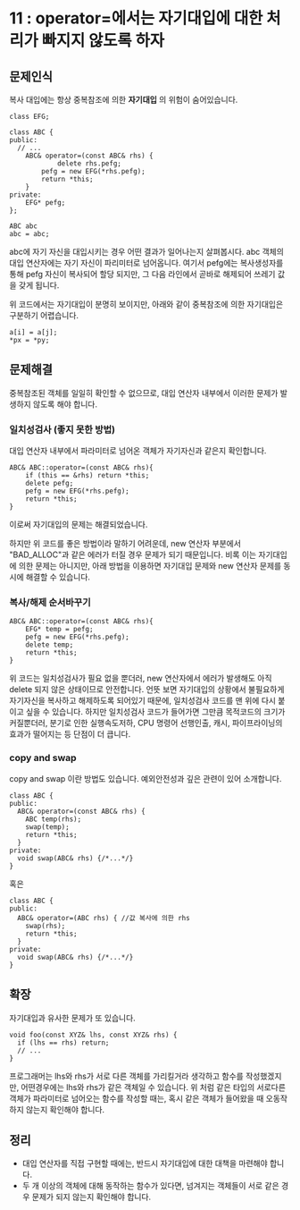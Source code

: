 # 11 : operator=에서는 자기대입에 대한 처리가 빠지지 않도록 하자
## 문제인식
복사 대입에는 항상 중복참조에 의한 **자기대입** 의 위험이 숨어있습니다.

```
class EFG;

class ABC {
public:
  // ...
	ABC& operator=(const ABC& rhs) {
    		delete rhs.pefg;
		pefg = new EFG(*rhs.pefg);
		return *this;
	}
private:
	EFG* pefg;
};

ABC abc
abc = abc;
```

abc에 자기 자신을 대입시키는 경우 어떤 결과가 일어나는지 살펴봅시다.
abc 객체의 대입 연산자에는 자기 자신이 파리미터로 넘어옵니다.
여기서 pefg에는 복사생성자를 통해 pefg 자신이 복사되어 할당 되지만, 그 다음 라인에서 곧바로 해제되어 쓰레기 값을 갖게 됩니다.<br>

위 코드에서는 자기대입이 분명히 보이지만, 아래와 같이 중복참조에 의한 자기대입은 구분하기 어렵습니다.

```
a[i] = a[j];
*px = *py;
```

## 문제해결
중복참조된 객체를 일일히 확인할 수 없으므로, 대입 연산자 내부에서 이러한 문제가 발생하지 않도록 해야 합니다.

### 일치성검사 (좋지 못한 방법)
대입 연산자 내부에서 파라미터로 넘어온 객체가 자기자신과 같은지 확인합니다.

```
ABC& ABC::operator=(const ABC& rhs){
	if (this == &rhs) return *this;
	delete pefg;
	pefg = new EFG(*rhs.pefg);
	return *this;
}
```

이로써 자기대입의 문제는 해결되었습니다.<br>

하지만 위 코드를 좋은 방법이라 말하기 어려운데, new 연산자 부분에서 "BAD_ALLOC"과 같은 에러가 터질 경우 문제가 되기 때문입니다.
비록 이는 자기대입에 의한 문제는 아니지만, 아래 방법을 이용하면 자기대입 문제와 new 연산자 문제를 동시에 해결할 수 있습니다.

### 복사/해제 순서바꾸기
```
ABC& ABC::operator=(const ABC& rhs){
  	EFG* temp = pefg;
	pefg = new EFG(*rhs.pefg);
  	delete temp;
	return *this;
}
```

위 코드는 일치성검사가 필요 없을 뿐더러, new 연산자에서 에러가 발생해도 아직 delete 되지 않은 상태이므로 안전합니다.
언뜻 보면 자기대입의 상황에서 불필요하게 자기자신을 복사하고 해제하도록 되어있기 때문에, 일치성검사 코드를 맨 위에 다시 붙이고 싶을 수 있습니다.
하지만 일치성검사 코드가 들어가면 그만큼 목적코드의 크기가 커질뿐더러, 분기로 인한 실행속도저하, CPU 명령어 선행인출, 캐시, 파이프라이닝의 효과가 떨어지는 등 단점이 더 큽니다.

### copy and swap
copy and  swap 이란 방법도 있습니다.
예외안전성과 깊은 관련이 있어 소개합니다.

```
class ABC {
public:
  ABC& operator=(const ABC& rhs) {
    ABC temp(rhs);
    swap(temp);
    return *this;
  }
private:
  void swap(ABC& rhs) {/*...*/}
}
```

혹은

```
class ABC {
public:
  ABC& operator=(ABC rhs) { //값 복사에 의한 rhs
    swap(rhs);
    return *this;
  }
private:
  void swap(ABC& rhs) {/*...*/}
}
```

## 확장
자기대입과 유사한 문제가 또 있습니다.

```
void foo(const XYZ& lhs, const XYZ& rhs) {
  if (lhs == rhs) return;
  // ...
}
```

프로그래머는 lhs와 rhs가 서로 다른 객체를 가리킬거라 생각하고 함수를 작성했겠지만, 어떤경우에는 lhs와 rhs가 같은 객체일 수 있습니다.
위 처럼 같은 타입의 서로다른 객체가 파라미터로 넘어오는 함수를 작성할 때는, 혹시 같은 객체가 들어왔을 때 오동작하지 않는지 확인해야 합니다.

## 정리
- 대입 연산자를 직접 구현할 때에는, 반드시 자기대입에 대한 대책을 마련해야 합니다.
- 두 개 이상의 객체에 대해 동작하는 함수가 있다면, 넘겨지는 객체들이 서로 같은 경우 문제가 되지 않는지 확인해야 합니다.
